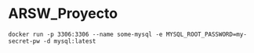 # ARSW_Proyecto


```
docker run -p 3306:3306 --name some-mysql -e MYSQL_ROOT_PASSWORD=my-secret-pw -d mysql:latest
```